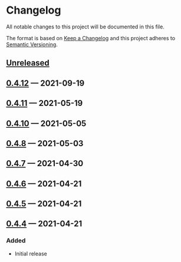 # Changelog

All notable changes to this project will be documented in this file.

The format is based on [Keep a Changelog](http://keepachangelog.com)
and this project adheres to [Semantic Versioning](http://semver.org/spec/v2.0.0.html).


## [Unreleased]

## [0.4.12] — 2021-09-19

## [0.4.11] — 2021-05-19

## [0.4.10] — 2021-05-05

## [0.4.8] — 2021-05-03

## [0.4.7] — 2021-04-30

## [0.4.6] — 2021-04-21

## [0.4.5] — 2021-04-21

## [0.4.4] — 2021-04-21

### Added
- Initial release


[0.4.4]: https://github.com/clj-clapps/clj-clapps/compare/0.4.3...0.4.4
[0.4.5]: https://github.com/clj-clapps/clj-clapps/compare/0.4.4...0.4.5
[0.4.6]: https://github.com/clj-clapps/clj-clapps/compare/0.4.5...0.4.6
[0.4.7]: https://github.com/clj-clapps/clj-clapps/compare/0.4.6...0.4.7
[0.4.8]: https://github.com/clj-clapps/clj-clapps/compare/0.4.7...0.4.8
[0.4.10]: https://github.com/clj-clapps/clj-clapps/compare/0.4.8...0.4.10
[0.4.11]: https://github.com/clj-clapps/clj-clapps/compare/0.4.10...0.4.11
[0.4.12]: https://github.com/clj-clapps/clj-clapps/compare/0.4.11...0.4.12
[Unreleased]: https://github.com/clj-clapps/clj-clapps/compare/0.4.12...HEAD
